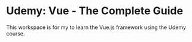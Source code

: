 # Udemy: Vue - The Complete Guide
This workspace is for my to learn the Vue.js framework using the Udemy course.


